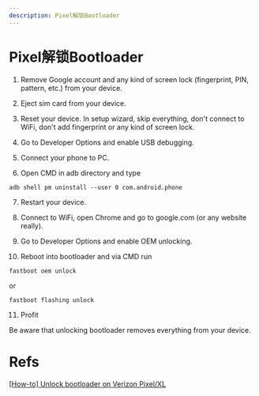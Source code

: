 ```yaml
---
description: Pixel解锁Bootloader
---
```


# Pixel解锁Bootloader

1. Remove Google account and any kind of screen lock (fingerprint, PIN, pattern, etc.) from your device.

2. Eject sim card from your device.

3. Reset your device. In setup wizard, skip everything, don't connect to WiFi, don't add fingerprint or any kind of screen lock.

4. Go to Developer Options and enable USB debugging.

5. Connect your phone to PC.

6. Open CMD in adb directory and type  
```shell
adb shell pm uninstall --user 0 com.android.phone
```  

7. Restart your device.

8. Connect to WiFi, open Chrome and go to google.com (or any website really).

9. Go to Developer Options and enable OEM unlocking.

10. Reboot into bootloader and via CMD run
```shell
fastboot oem unlock
```
or
```shell
fastboot flashing unlock
```

11. Profit

Be aware that unlocking bootloader removes everything from your device.
# Refs

[[How-to] Unlock bootloader on Verizon Pixel/XL](https://forum.xda-developers.com/pixel-xl/how-to/how-to-unlock-bootloader-verizon-pixel-t3796030)